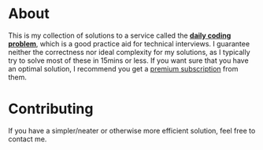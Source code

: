 # About
This is my collection of solutions to a service called the [**daily coding problem**](https://www.dailycodingproblem.com/), which is a good practice aid for technical interviews. I guarantee neither the correctness nor ideal complexity for my solutions, as I typically try to solve most of these in 15mins or less. If you want sure that you have an optimal solution, I recommend you get a [premium subscription](https://www.dailycodingproblem.com/subscribe?) from them.

# Contributing
If you have a simpler/neater or otherwise more efficient solution, feel free to contact me.
